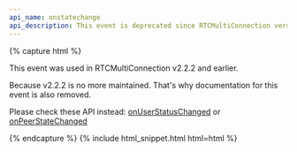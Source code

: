 ```yaml
---
api_name: onstatechange
api_description: This event is deprecated since RTCMultiConnection version 3
---
```


{% capture html %}

<section>
    <p>This event was used in RTCMultiConnection v2.2.2 and earlier.</p>
    <p>Because v2.2.2 is no more maintained. That's why documentation for this event is also removed.</p>
    <p>Please check these API instead: <a href="/docs/onUserStatusChanged/">onUserStatusChanged</a> or <a href="/docs/onPeerStateChanged/">onPeerStateChanged</a></p>
</section>

{% endcapture %}
{% include html_snippet.html html=html %}
